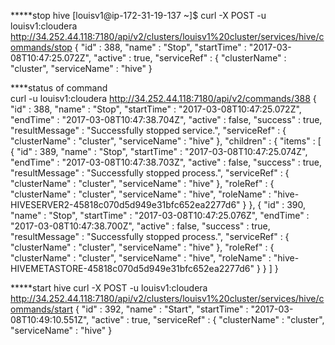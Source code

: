 *****stop hive
[louisv1@ip-172-31-19-137 ~]$ curl -X POST -u louisv1:cloudera http://34.252.44.118:7180/api/v2/clusters/louisv1%20cluster/services/hive/commands/stop
{
  "id" : 388,
  "name" : "Stop",
  "startTime" : "2017-03-08T10:47:25.072Z",
  "active" : true,
  "serviceRef" : {
    "clusterName" : "cluster",
    "serviceName" : "hive"
  }


****status of command  
  curl -u louisv1:cloudera http://34.252.44.118:7180/api/v2/commands/388
{
  "id" : 388,
  "name" : "Stop",
  "startTime" : "2017-03-08T10:47:25.072Z",
  "endTime" : "2017-03-08T10:47:38.704Z",
  "active" : false,
  "success" : true,
  "resultMessage" : "Successfully stopped service.",
  "serviceRef" : {
    "clusterName" : "cluster",
    "serviceName" : "hive"
  },
  "children" : {
    "items" : [ {
      "id" : 389,
      "name" : "Stop",
      "startTime" : "2017-03-08T10:47:25.074Z",
      "endTime" : "2017-03-08T10:47:38.703Z",
      "active" : false,
      "success" : true,
      "resultMessage" : "Successfully stopped process.",
      "serviceRef" : {
        "clusterName" : "cluster",
        "serviceName" : "hive"
      },
      "roleRef" : {
        "clusterName" : "cluster",
        "serviceName" : "hive",
        "roleName" : "hive-HIVESERVER2-45818c070d5d949e31bfc652ea2277d6"
      }
    }, {
      "id" : 390,
      "name" : "Stop",
      "startTime" : "2017-03-08T10:47:25.076Z",
      "endTime" : "2017-03-08T10:47:38.700Z",
      "active" : false,
      "success" : true,
      "resultMessage" : "Successfully stopped process.",
      "serviceRef" : {
        "clusterName" : "cluster",
        "serviceName" : "hive"
      },
      "roleRef" : {
        "clusterName" : "cluster",
        "serviceName" : "hive",
        "roleName" : "hive-HIVEMETASTORE-45818c070d5d949e31bfc652ea2277d6"
      }
    } ]
  }

  
*****start hive 
  curl -X POST -u louisv1:cloudera http://34.252.44.118:7180/api/v2/clusters/louisv1%20cluster/services/hive/commands/start
{
  "id" : 392,
  "name" : "Start",
  "startTime" : "2017-03-08T10:49:10.551Z",
  "active" : true,
  "serviceRef" : {
    "clusterName" : "cluster",
    "serviceName" : "hive"
  }
